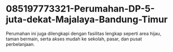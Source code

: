 # 085197773321-Perumahan-DP-5-juta-dekat-Majalaya-Bandung-Timur
Perumahan ini juga dilengkapi dengan fasilitas lengkap seperti area hijau, taman bermain, serta akses mudah ke sekolah, pasar, dan pusat perbelanjaan. 
